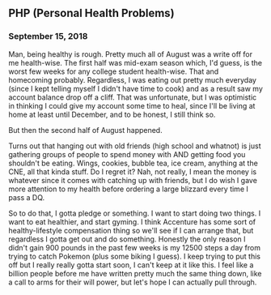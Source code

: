 ## PHP (Personal Health Problems)

### September 15, 2018

Man, being healthy is rough. Pretty much all of August was a write off for me health-wise. The first half was mid-exam season which, I'd guess, is the worst few weeks for any college student health-wise. That and homecoming probably. Regardless, I was eating out pretty much everyday (since I kept telling myself I didn't have time to cook) and as a result saw my account balance drop off a cliff. That was unfortunate, but I was optimistic in thinking I could give my account some time to heal, since I'll be living at home at least until December, and to be honest, I still think so.

But then the second half of August happened.

Turns out that hanging out with old friends (high school and whatnot) is just gathering groups of people to spend money with AND getting food you shouldn't be eating. Wings, cookies, bubble tea, ice cream, anything at the CNE, all that kinda stuff. Do I regret it? Nah, not really, I mean the money is whatever since it comes with catching up with friends, but I do wish I gave more attention to my health before ordering a large blizzard every time I pass a DQ.

So to do that, I gotta pledge or something. I want to start doing two things. I want to eat healthier, and start gyming. I think Accenture has some sort of healthy-lifestyle compensation thing so we'll see if I can arrange that, but regardless I gotta get out and do something. Honestly the only reason I didn't gain 900 pounds in the past few weeks is my 12500 steps a day from trying to catch Pokemon (plus some biking I guess). I keep trying to put this off but I really really gotta start soon, I can't keep at it like this. I feel like a billion people before me have written pretty much the same thing down, like a call to arms for their will power, but let's hope I can actually pull through.